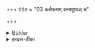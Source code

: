 +++
title = "03 कर्तपत्यम् अनायुष्यञ् च"

+++

<details><summary>Bühler</summary>

3. Besides he will go to hell, and his life will be shortened.
</details>

<details><summary>हरदत्त-टीका</summary>

## सूत्रम्
कर्तपत्यमनायुष्यं च ॥ ३ ॥  
### प्रस्तावः
न केवलमकिञ्चित्करं नियमातिक्रमेण विद्याग्रहणम्, प्रत्युताऽनर्थकारीत्याह—
### टिप्पनी
कर्तशब्देन श्वभ्राभिधायिना नरको लक्ष्यते । पतत्यनेनेति पत्यम् । एवंभूतं विद्याग्रहणं नरकपातहेतुर्भवति । अनायुष्यं च अनायुष्करं च ॥ ३ ॥
</details>
